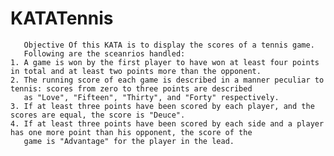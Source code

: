 # KATATennis

       Objective Of this KATA is to display the scores of a tennis game.
       Following are the sceanrios handled:
    1. A game is won by the first player to have won at least four points in total and at least two points more than the opponent.
    2. The running score of each game is described in a manner peculiar to tennis: scores from zero to three points are described
       as "Love", "Fifteen", "Thirty", and "Forty" respectively.
    3. If at least three points have been scored by each player, and the scores are equal, the score is "Deuce".
    4. If at least three points have been scored by each side and a player has one more point than his opponent, the score of the
       game is "Advantage" for the player in the lead.

